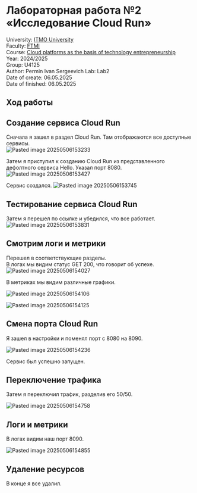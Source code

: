 # Лабораторная работа №2 «Исследование Cloud Run»  
University: [ITMO University](https://itmo.ru/ru/)  
Faculty: [FTMI](https://itmo.ru/ru/viewfaculty/87/fakultet_tehnologicheskogo_menedzhmenta_i_innovaciy.htm)  
Course: [Cloud platforms as the basis of technology entrepreneurship](https://itmo-ict-faculty.github.io/cloud-platforms-as-the-basis-of-technology-entrepreneurship/)  
Year: 2024/2025  
Group: U4125  
Author: Permin Ivan Sergeevich
Lab: Lab2  
Date of create: 06.05.2025  
Date of finished:  06.05.2025  
  
## Ход работы  
## Создание сервиса Cloud Run  
Сначала я зашел в раздел Cloud Run. Там отображаются все доступные сервисы.  
![Pasted image 20250506153233](https://github.com/user-attachments/assets/fb2c5cd5-9413-489f-9fb8-b72faac7e3f4)

Затем я приступил к созданию Cloud Run из представленного дефолтного сервиса Hello. Указал порт 8080.   
![Pasted image 20250506153427](https://github.com/user-attachments/assets/d8c8e9e3-8dbe-4e56-840c-43c05ea41be4)

Сервис создался.
![Pasted image 20250506153745](https://github.com/user-attachments/assets/f42000c1-33a1-4b5a-8698-4946ab5d272a)

  
## Тестирование сервиса Cloud Run  
Затем я перешел по ссылке и убедился, что все работает.  
![Pasted image 20250506153831](https://github.com/user-attachments/assets/84a6becb-c48f-48ee-a09e-1cb01983e07d)

  
## Смотрим логи и метрики  
Перешел в соответствующие разделы.  
В логах мы видим статус GET 200, что говорит об успехе.  
![Pasted image 20250506154027](https://github.com/user-attachments/assets/421316b6-59f4-4c74-8dc6-91ceb55f2456)

  
В метриках мы видим различные графики.  

![Pasted image 20250506154106](https://github.com/user-attachments/assets/8ffad533-c425-49c1-a638-aca52f675476)



![Pasted image 20250506154125](https://github.com/user-attachments/assets/49aaf4fa-80a6-4b1d-ae38-0f99d7ddd8ff)

  
## Смена порта Cloud Run  
Я зашел в настройки и поменял порт с 8080 на 8090.  

![Pasted image 20250506154236](https://github.com/user-attachments/assets/53386ada-cda3-4c9e-9902-1770f811947f)

Сервис был успешно запущен.  
  
  
## Переключение трафика  
Затем я переключил трафик, разделив его 50/50.  

![Pasted image 20250506154758](https://github.com/user-attachments/assets/8885cd4a-9059-418a-9108-bb3a4b018450)

  
## Логи и метрики  
В логах видим наш порт 8090.

![Pasted image 20250506154855](https://github.com/user-attachments/assets/0d20c48d-442e-4df3-933f-022819589be3)

  
## Удаление ресурсов  
В конце я все удалил.
